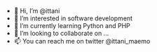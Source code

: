 - 👋 Hi, I’m @ittani
- 👀 I’m interested in software development 
- 🌱 I’m currently learning Python and PHP
- 💞️ I’m looking to collaborate on ...
- 📫 You can reach me on twitter @ittani_maemo

<!---
ittani/ittani is a ✨ special ✨ repository because its `README.md` (this file) appears on your GitHub profile.
You can click the Preview link to take a look at your changes.
--->
